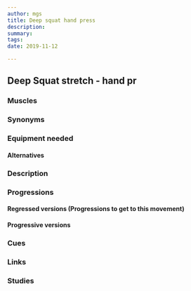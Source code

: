 ```yaml
---
author: mgs
title: Deep squat hand press
description: 
summary: 
tags: 
date: 2019-11-12

---
```

## Deep Squat stretch - hand pr
### Muscles
### Synonyms
### Equipment needed
#### Alternatives
### Description
### Progressions
#### Regressed versions (Progressions to get to this movement)
#### Progressive versions
### Cues
### Links
### Studies
<!--stackedit_data:
eyJoaXN0b3J5IjpbODE4OTgzNzIzLC0xNzA2NjkwMDE2LC0zMz
c3Mjc5MzNdfQ==
-->